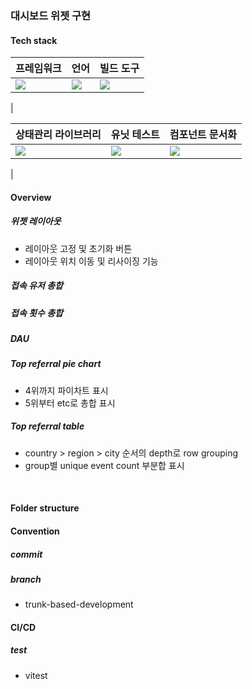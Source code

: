 ### 대시보드 위젯 구현

#### Tech stack

| 프레임워크                                                                                                             | 언어                                                                                                                      | 빌드 도구                                                                                                            |
| ---------------------------------------------------------------------------------------------------------------------- | ------------------------------------------------------------------------------------------------------------------------- | -------------------------------------------------------------------------------------------------------------------- |
| <img src="https://img.shields.io/badge/React-61DAFB?style=for-the-badge&logo=React&logoColor=white&style=flat&border"> | <img src="https://img.shields.io/badge/Typescript-3178C6?style=for-the-badge&logo=Typescript&style=flat&logoColor=white"> | <img src="https://img.shields.io/badge/Vite-646CFF?style=for-the-badge&logo=Vite&logoColor=white&style=flat&border"> |

|

| 상태관리 라이브러리                                                                                                               | 유닛 테스트                                                                                                              | 컴포넌트 문서화                                                                                                                |
| --------------------------------------------------------------------------------------------------------------------------------- | ------------------------------------------------------------------------------------------------------------------------ | ------------------------------------------------------------------------------------------------------------------------------ |
| <img src="https://img.shields.io/badge/React_Query-FF4154?style=for-the-badge&style=flat&logo=ReactQuery&logoColor=white&border"> | <img src="https://img.shields.io/badge/Vitest-6E9F18?style=for-the-badge&logo=Vitest&logoColor=white&style=flat&border"> | <img src="https://img.shields.io/badge/storybook-FF4785?style=for-the-badge&logo=storybook&style=flat&logoColor=white&border"> |

|

#### Overview

##### 위젯 레이아웃

- 레이아웃 고정 및 초기화 버튼
- 레이아웃 위치 이동 및 리사이징 기능

##### 접속 유저 총합

##### 접속 횟수 총합

##### DAU

##### Top referral pie chart

- 4위까지 파이차트 표시
- 5위부터 etc로 총합 표시

##### Top referral table

- country > region > city 순서의 depth로 row grouping
- group별 unique event count 부분합 표시

<br>

#### Folder structure

#### Convention

##### commit

##### branch

- trunk-based-development

#### CI/CD

##### test

- vitest
